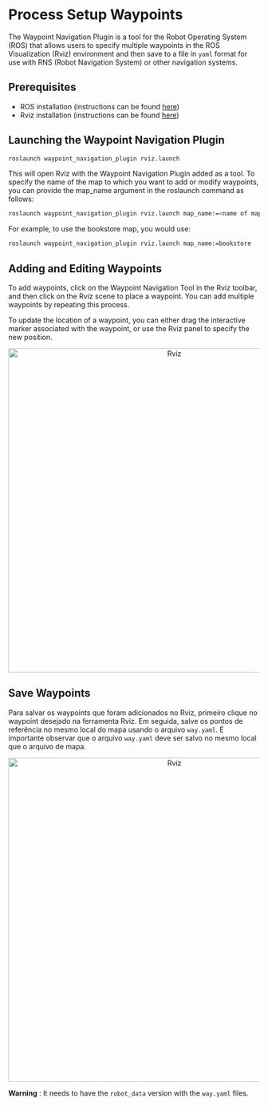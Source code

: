 # Process Setup Waypoints

The Waypoint Navigation Plugin is a tool for the Robot Operating System (ROS) that allows users to specify multiple waypoints in the ROS Visualization (Rviz) environment and then save to a file in `yaml` format for use with RNS (Robot Navigation System) or other navigation systems.

## Prerequisites
-   ROS installation (instructions can be found [here](http://wiki.ros.org/ROS/Installation))
-   Rviz installation (instructions can be found [here](http://wiki.ros.org/rviz))

## Launching the Waypoint Navigation Plugin
```bash
roslaunch waypoint_navigation_plugin rviz.launch
```
This will open Rviz with the Waypoint Navigation Plugin added as a tool.
To specify the name of the map to which you want to add or modify waypoints, you can provide the map_name argument in the roslaunch command as follows:
```bash
roslaunch waypoint_navigation_plugin rviz.launch map_name:=<name of map>
```
For example, to use the bookstore map, you would use:
```bash
roslaunch waypoint_navigation_plugin rviz.launch map_name:=bookstore
```
## Adding and Editing Waypoints
To add waypoints, click on the Waypoint Navigation Tool in the Rviz toolbar, and then click on the Rviz scene to place a waypoint. You can add multiple waypoints by repeating this process.

To update the location of a waypoint, you can either drag the interactive marker associated with the waypoint, or use the Rviz panel to specify the new position.

<div align="center">
     <img src="doc/wp_doc_002.png" alt="Rviz" width="650px">
</div>

## Save Waypoints

Para salvar os waypoints que foram adicionados no Rviz, primeiro clique no waypoint desejado na ferramenta Rviz. Em seguida, salve os pontos de referência no mesmo local do mapa usando o arquivo `way.yaml`. É importante observar que o arquivo `way.yaml` deve ser salvo no mesmo local que o arquivo de mapa.

<div align="center">
     <img src="doc/wp_doc_001.png" alt="Rviz" width="650px">
</div>


**Warning** :
It needs to have the `robot_data` version with the `way.yaml` files.
